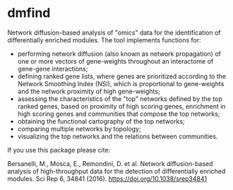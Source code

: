 # dmfind

Network diffusion-based analysis of "omics" data for the identification of differentially enriched modules. The tool implements functions for:

- performing network diffusion (also known as network propagation) of one or more vectors of gene-weights throughout an interactome of gene-gene interactions;
- defining ranked gene lists, where genes are prioritized according to the Network Smoothing Index (NSI), which is proportional to gene-weights and the network proximity of high gene-weights;
- assessing the characteristics of the "top" networks defined by the top ranked genes, based on proximity of high scoring genes, enrichment in high scoring genes and communities that compose the top networks;
- obtaining the functional cartography of the top networks;
- comparing multiple networks by topology;
- visualizing the top networks and the relations between communities.


If you use this package please cite:

Bersanelli, M., Mosca, E., Remondini, D. et al. Network diffusion-based analysis of high-throughput data for the detection of differentially enriched modules. Sci Rep 6, 34841 (2016). https://doi.org/10.1038/srep34841

